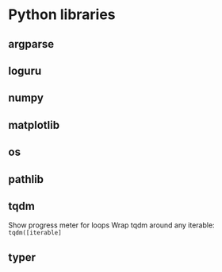 # Python libraries

## argparse



## loguru

## numpy

## matplotlib

## os


## pathlib


## tqdm

Show progress meter for loops
Wrap tqdm around any iterable:  `tqdm([iterable]`


## typer
